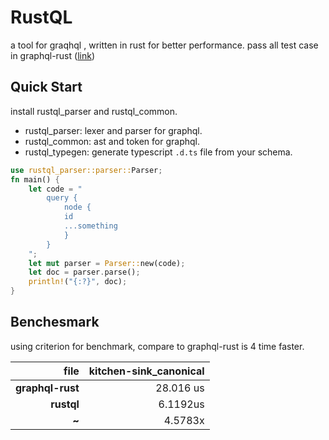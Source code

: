 # RustQL
a tool for graqhql , written in rust for better performance. pass all test case in graphql-rust ([link](https://github.com/graphql-rust/graphql-parser/tree/master/tests))

## Quick Start
install rustql_parser and rustql_common.
- rustql_parser: lexer and parser for graphql.
- rustql_common: ast and token for graphql.
- rustql_typegen: generate typescript `.d.ts` file from your schema.
```rust
use rustql_parser::parser::Parser;
fn main() {
    let code = "
        query {
            node {
            id
            ...something
            }
        }
    ";
    let mut parser = Parser::new(code);
    let doc = parser.parse();
    println!("{:?}", doc);
}
```
## Benchesmark
using criterion for benchmark, compare to graphql-rust is 4 time faster.

|      **file**      |  kitchen-sink_canonical |  
| -----------------: | ----------------------: | 
|   **graphql-rust** |               28.016 us | 
|      **rustql**    |                6.1192us |
|        **~**       |                 4.5783x |